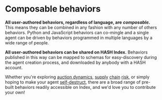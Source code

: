 # Composable behaviors

**All user-authored behaviors, regardless of language, are** _**composable**_**.** This means they can be combined in any fashion with any number of others behaviors. Python and JavaScript behaviors can co-mingle and a single agent can be driven by behaviors programmed in multiple languages by a wide range of people.

**All user-authored behaviors can be shared on HASH Index.** Behaviors published in this way can be mapped to schemas for easy-discovery during the agent creation process, and downloaded by anybody with a HASH account.

Whether you're exploring [auction dynamics](https://hash.ai/index/5e864383eb2a71233b2fe0c5/english-auction), [supply](https://hash.ai/index/5e869db7eb2a7155562fe107/supply-chain-fulfill) [chain](https://hash.ai/index/5e869e1aeb2a71b0fa2fe109/supply-chain-calculate-order) [risk](https://hash.ai/index/5e869d61eb2a71504e2fe105/supply-chain-intake), or simply hoping to make your agent [self-destruct](https://hash.ai/index/5e71039b050bd5fa5f42790c/remove-self), there are a broad range of pre-built behaviors readily accessible on Index, and we'd love you to contribute your own!



